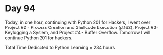 # Day 94

Today, in one hour, continuing with Python 201 for Hackers, I went over Project #2 - Process Creation and Shellcode Execution (pt1&2), Project #3- Keylogging a System, and Project #4 - Buffer Overflow. Tomorrow I will continue Python 201 for hackers.  


Total Time Dedicated to Python Learning = 234 hours

